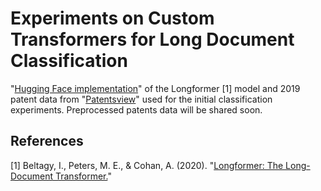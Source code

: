 # Experiments on Custom Transformers for Long Document Classification

"[Hugging Face implementation](https://github.com/huggingface/transformers/tree/master/src/transformers/models/longformer)" of the Longformer [1] model and 2019 patent data from "[Patentsview](https://patentsview.org/download/detail_desc_text)" used for the initial classification experiments. Preprocessed patents data will be shared soon.



## References

[1] Beltagy, I., Peters, M. E., & Cohan, A. (2020). "[Longformer: The Long-Document Transformer.](https://arxiv.org/abs/2004.05150)"